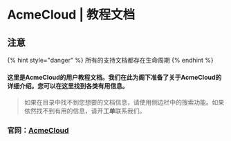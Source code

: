 # AcmeCloud \| 教程文档

## 注意

{% hint style="danger" %}
所有的支持文档都存在生命周期
{% endhint %}

#### 这里是AcmeCloud的用户教程文档。我们在此为阁下准备了关于AcmeCloud的详细介绍。您可以在这里找到各类有用信息。

> 如果在目录中找不到您想要的文档信息，请使用侧边栏中的搜索功能。如果依然找不到有用的信息，请开**工单**联系我们。

### 官网：[AcmeCloud](https://www.acmecloud.cc)

